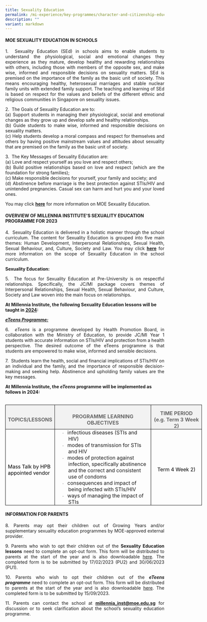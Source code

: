 ```yaml
---
title: Sexuality Education
permalink: /mi-experience/key-programmes/character-and-citizenship-education/sexuality-education/
description: ""
variant: markdown
---
```

<h4><strong>MOE SEXUALITY EDUCATION IN SCHOOLS</strong></h4>
  
<p style="text-align:justify;">1.  &nbsp;Sexuality Education (SEd) in schools aims to enable students to understand the physiological, social and emotional changes they experience as they mature, develop healthy and rewarding relationships with others, including those with members of the opposite sex, and make wise, informed and responsible decisions on sexuality matters. SEd is premised on the importance of the family as the basic unit of society. This means encouraging healthy, heterosexual marriages and stable nuclear family units with extended family support. The teaching and learning of SEd is based on respect for the values and beliefs of the different ethnic and religious communities in Singapore on sexuality issues.</p>
  
<p style="text-align:justify;">2.  &nbsp;The Goals of Sexuality Education are to:<br>(a)	Support students in managing their physiological, social and emotional changes as they grow up and develop safe and healthy relationships.<br>(b)	Guide students to make wise, informed and responsible decisions on sexuality matters.<br>(c)	Help students develop a moral compass and respect for themselves and others by having positive mainstream values and attitudes about sexuality that are premised on the family as the basic unit of society.</p>
  

<p style="text-align:justify;">3.  &nbsp;The Key Messages of Sexuality Education are:<br>(a)	Love and respect yourself as you love and respect others;<br>(b)	Build positive relationships based on love and respect (which are the foundation for strong families);<br>(c)	Make responsible decisions for yourself, your family and society; and<br>(d)	Abstinence before marriage is the best protection against STIs/HIV and unintended pregnancies. Casual sex can harm and hurt you and your loved ones.</p>
<p>You may click&nbsp;<strong><a href="https://go.gov.sg/moe-sexuality-education" rel="noopener">here</a></strong>&nbsp;for more information on MOE Sexuality Education.</p>
<h4><strong>OVERVIEW OF MILLENNIA INSTITUTE'S SEXUALITY EDUCATION PROGRAMME FOR 2023</strong></h4>
<p style="text-align:justify;">4. &nbsp;Sexuality Education is delivered in a holistic manner through the school curriculum. The content for Sexuality Education is grouped into five main themes: Human Development, Interpersonal Relationships, Sexual Health, Sexual Behaviour, and, Culture, Society and Law. You may click&nbsp;<strong><a href="https://go.gov.sg/moe-sexuality-education-scope" rel="noopener">here</a></strong>&nbsp;for more information on the scope of Sexuality Education in the school curriculum.</p>
<p><strong>Sexuality Education:</strong></p>
<p style="text-align:justify;">5.  &nbsp;The focus for Sexuality Education at Pre-University is on respectful relationships. Specifically, the JC/MI package covers themes of Interpersonal Relationships, Sexual Health, Sexual Behaviour, and Culture, Society and Law woven into the main focus on relationships.</p>
<p style="text-align: left;"><strong>At Millennia Institute, the following Sexuality Education lessons will be taught in&nbsp;<u>2024</u>:</strong></p>













<p><strong><em><u>eTeens Programme:</u></em></strong></p>
<p style="text-align:justify;">6. &nbsp;<em>eTeens</em>&nbsp;is a programme developed by Health Promotion Board, in collaboration with the Ministry of Education, to provide JC/MI Year 1 students with accurate information on STIs/HIV and protection from a health perspective. The desired outcome of the eTeens programme is that students are empowered to make wise, informed and sensible decisions. </p>
<p style="text-align:justify;">7. &nbsp;Students learn the health, social and financial implications of STIs/HIV on an individual and the family, and the importance of responsible decision-making and seeking help. Abstinence and upholding family values are the key messages.</p>
<p><strong>At Millennia Institute, the&nbsp;<em>eTeens&nbsp;</em>programme will be implemented as follows in 2024:</strong></p>
<table border="0" width="943" cellspacing="0" cellpadding="0">
<thead>
	
	
	
	
	
	
	
	
</thead></table><table class="MsoTableGrid" border="1" cellspacing="0" cellpadding="0" width="623" style="width:467.4pt;border-collapse:collapse;border:none;mso-border-alt:solid windowtext .5pt;
 mso-yfti-tbllook:1184;mso-padding-alt:0cm 5.4pt 0cm 5.4pt"><tbody><tr style="mso-yfti-irow:0;mso-yfti-firstrow:yes"><td width="123" style="width:91.9pt;border:solid windowtext 1.0pt;mso-border-alt:
  solid windowtext .5pt;background:#F2F2F2;mso-background-themecolor:background1;
  mso-background-themeshade:242;padding:0cm 5.4pt 0cm 5.4pt"><p class="MsoNormal" align="center" style="margin-bottom:0cm;text-align:center;
  line-height:normal"><b><span style="mso-fareast-font-family:&quot;Times New Roman&quot;;
  mso-bidi-font-family:Calibri;mso-bidi-theme-font:minor-latin;color:#666666">TOPICS/LESSONS</span></b></p></td><td width="331" style="width:248.05pt;border:solid windowtext 1.0pt;border-left:
  none;mso-border-left-alt:solid windowtext .5pt;mso-border-alt:solid windowtext .5pt;
  background:#F2F2F2;mso-background-themecolor:background1;mso-background-themeshade:
  242;padding:0cm 5.4pt 0cm 5.4pt"><p class="MsoNormal" align="center" style="margin-bottom:0cm;text-align:center;
  line-height:normal"><b><span style="mso-fareast-font-family:&quot;Times New Roman&quot;;
  mso-bidi-font-family:Calibri;mso-bidi-theme-font:minor-latin;color:#666666">PROGRAMME LEARNING OBJECTIVES</span></b></p></td><td width="170" style="width:127.45pt;border:solid windowtext 1.0pt;border-left:
  none;mso-border-left-alt:solid windowtext .5pt;mso-border-alt:solid windowtext .5pt;
  background:#F2F2F2;mso-background-themecolor:background1;mso-background-themeshade:
  242;padding:0cm 5.4pt 0cm 5.4pt"><p class="MsoNormal" align="center" style="margin-bottom:0cm;text-align:center;
  line-height:normal"><b><span style="mso-fareast-font-family:&quot;Times New Roman&quot;;
  mso-bidi-font-family:Calibri;mso-bidi-theme-font:minor-latin;color:#666666">TIME PERIOD<br>(e.g. Term 3 Week 2)</span></b></p></td></tr><tr style="mso-yfti-irow:1;mso-yfti-lastrow:yes"><td width="123" style="width:91.9pt;border:solid windowtext 1.0pt;border-top:
  none;mso-border-top-alt:solid windowtext .5pt;mso-border-alt:solid windowtext .5pt;
  padding:0cm 5.4pt 0cm 5.4pt"><p class="MsoNormal" style="margin-bottom:0cm;line-height:normal"><span style="mso-fareast-font-family:&quot;Times New Roman&quot;;mso-bidi-font-family:Calibri;
  mso-bidi-theme-font:minor-latin;color:black">Mass Talk by HPB appointed vendor</span></p></td><td width="331" style="width:248.05pt;border-top:none;border-left:none;
  border-bottom:solid windowtext 1.0pt;border-right:solid windowtext 1.0pt;
  mso-border-top-alt:solid windowtext .5pt;mso-border-left-alt:solid windowtext .5pt;
  mso-border-alt:solid windowtext .5pt;padding:0cm 5.4pt 0cm 5.4pt"><p class="MsoNormal" style="margin-top:0cm;margin-right:0cm;margin-bottom:0cm;
  margin-left:26.55pt;text-indent:-14.15pt;line-height:normal;mso-list:l0 level1 lfo1;
  tab-stops:list 36.0pt"><span style="font-size:10.0pt;
  mso-bidi-font-size:11.0pt;font-family:Symbol;mso-fareast-font-family:Symbol;
  mso-bidi-font-family:Symbol"><span style="mso-list:Ignore">·<span style="font:7.0pt &quot;Times New Roman&quot;">&nbsp;&nbsp;&nbsp;&nbsp; </span></span></span><span style="mso-fareast-font-family:&quot;Times New Roman&quot;;mso-bidi-font-family:Calibri;
  mso-bidi-theme-font:minor-latin">infectious diseases (STIs and HIV)</span></p><p class="MsoNormal" style="margin-top:0cm;margin-right:0cm;margin-bottom:0cm;
  margin-left:26.55pt;text-indent:-14.15pt;line-height:normal;mso-list:l2 level1 lfo2;
  tab-stops:list 36.0pt"><span style="font-size:10.0pt;
  mso-bidi-font-size:11.0pt;font-family:Symbol;mso-fareast-font-family:Symbol;
  mso-bidi-font-family:Symbol"><span style="mso-list:Ignore">·<span style="font:7.0pt &quot;Times New Roman&quot;">&nbsp;&nbsp;&nbsp;&nbsp; </span></span></span><span style="mso-fareast-font-family:&quot;Times New Roman&quot;;mso-bidi-font-family:Calibri;
  mso-bidi-theme-font:minor-latin">modes of transmission for STIs and HIV</span></p><p class="MsoNormal" style="margin-top:0cm;margin-right:0cm;margin-bottom:0cm;
  margin-left:26.55pt;text-indent:-14.15pt;line-height:normal;mso-list:l3 level1 lfo3;
  tab-stops:list 36.0pt"><span style="font-size:10.0pt;
  mso-bidi-font-size:11.0pt;font-family:Symbol;mso-fareast-font-family:Symbol;
  mso-bidi-font-family:Symbol"><span style="mso-list:Ignore">·<span style="font:7.0pt &quot;Times New Roman&quot;">&nbsp;&nbsp;&nbsp;&nbsp; </span></span></span><span style="mso-fareast-font-family:&quot;Times New Roman&quot;;mso-bidi-font-family:Calibri;
  mso-bidi-theme-font:minor-latin">modes of protection against infection, specifically abstinence and the correct and consistent use of condoms</span></p><p class="MsoNormal" style="margin-top:0cm;margin-right:0cm;margin-bottom:0cm;
  margin-left:26.55pt;text-indent:-14.15pt;line-height:normal;mso-list:l1 level1 lfo4;
  tab-stops:list 36.0pt"><span style="font-size:10.0pt;
  mso-bidi-font-size:11.0pt;font-family:Symbol;mso-fareast-font-family:Symbol;
  mso-bidi-font-family:Symbol"><span style="mso-list:Ignore">·<span style="font:7.0pt &quot;Times New Roman&quot;">&nbsp;&nbsp;&nbsp;&nbsp; </span></span></span><span style="mso-fareast-font-family:&quot;Times New Roman&quot;;mso-bidi-font-family:Calibri;
  mso-bidi-theme-font:minor-latin">consequences and impact of being infected with STIs/HIV</span></p><p class="MsoNormal" style="margin-top:0cm;margin-right:0cm;margin-bottom:0cm;
  margin-left:26.55pt;text-indent:-14.15pt;line-height:normal;mso-list:l1 level1 lfo4;
  tab-stops:list 36.0pt"><span style="font-size:10.0pt;
  mso-bidi-font-size:11.0pt;font-family:Symbol;mso-fareast-font-family:Symbol;
  mso-bidi-font-family:Symbol"><span style="mso-list:Ignore">·<span style="font:7.0pt &quot;Times New Roman&quot;">&nbsp;&nbsp;&nbsp;&nbsp; </span></span></span><span style="mso-fareast-font-family:&quot;Times New Roman&quot;;mso-bidi-font-family:Calibri;
  mso-bidi-theme-font:minor-latin">ways of managing the impact of STIs</span></p></td><td width="170" style="width:127.45pt;border-top:none;border-left:none;
  border-bottom:solid windowtext 1.0pt;border-right:solid windowtext 1.0pt;
  mso-border-top-alt:solid windowtext .5pt;mso-border-left-alt:solid windowtext .5pt;
  mso-border-alt:solid windowtext .5pt;padding:0cm 5.4pt 0cm 5.4pt"><p class="MsoNormal" align="center" style="margin-bottom:0cm;text-align:center;
  line-height:18.75pt"><span style="mso-fareast-font-family:&quot;Times New Roman&quot;;
  mso-bidi-font-family:Calibri;mso-bidi-theme-font:minor-latin;color:black">Term 4 Week 2)</span></p></td></tr></tbody></table>
	
	
<h4><strong>INFORMATION FOR PARENTS</strong></h4>
<p style="text-align:justify;">8. Parents may opt their children out of Growing Years and/or supplementary sexuality education programmes by MOE-approved external provider.</p>
<p style="text-align:justify;">9. Parents who wish to opt their children out of the&nbsp;<strong>Sexuality Education lessons</strong>&nbsp;need to complete an opt-out form. This form will be distributed to parents at the start of the year and is also downloadable&nbsp;<a href="/files/annex%20a_gy_opt-out%20form%202023.pdf" rel="noopener">here</a>. The completed form is to be submitted by 17/02/2023 (PU2) and 30/06/2023 (PU1).</p>
	
<p style="text-align:justify;">10. Parents who wish to opt their children out of the&nbsp;<strong><em>eTeens programme</em></strong>&nbsp;need to complete an opt-out form. This form will be distributed to parents at the start of the year and is also downloadable&nbsp;<a href="/files/annex%20b_eteens_opt-out%20form%202023.pdf" rel="noopener">here</a>. The completed form is to be submitted by 15/09/2023.</p>
	
<p style="text-align:justify;">11. Parents can contact the school at&nbsp;<strong><a href="mailto:millennia_inst@moe.edu.sg">millennia_inst@moe.edu.sg</a></strong>&nbsp;for discussion or to seek clarification about the school’s sexuality education programme.</p>